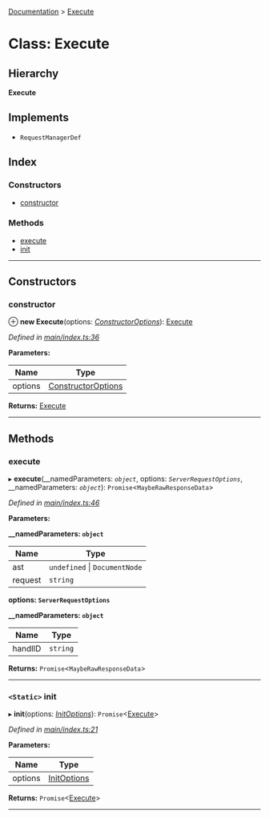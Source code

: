 [Documentation](../README.md) > [Execute](../classes/execute.md)

# Class: Execute

## Hierarchy

**Execute**

## Implements

* `RequestManagerDef`

## Index

### Constructors

* [constructor](execute.md#constructor)

### Methods

* [execute](execute.md#execute-1)
* [init](execute.md#init)

---

## Constructors

<a id="constructor"></a>

###  constructor

⊕ **new Execute**(options: *[ConstructorOptions](../#constructoroptions)*): [Execute](execute.md)

*Defined in [main/index.ts:36](https://github.com/bad-batch/handl/blob/20503ed/packages/execute/src/main/index.ts#L36)*

**Parameters:**

| Name | Type |
| ------ | ------ |
| options | [ConstructorOptions](../#constructoroptions) |

**Returns:** [Execute](execute.md)

___

## Methods

<a id="execute-1"></a>

###  execute

▸ **execute**(__namedParameters: *`object`*, options: *`ServerRequestOptions`*, __namedParameters: *`object`*): `Promise`<`MaybeRawResponseData`>

*Defined in [main/index.ts:46](https://github.com/bad-batch/handl/blob/20503ed/packages/execute/src/main/index.ts#L46)*

**Parameters:**

**__namedParameters: `object`**

| Name | Type |
| ------ | ------ |
| ast | `undefined` \| `DocumentNode` |
| request | `string` |

**options: `ServerRequestOptions`**

**__namedParameters: `object`**

| Name | Type |
| ------ | ------ |
| handlID | `string` |

**Returns:** `Promise`<`MaybeRawResponseData`>

___
<a id="init"></a>

### `<Static>` init

▸ **init**(options: *[InitOptions](../#initoptions)*): `Promise`<[Execute](execute.md)>

*Defined in [main/index.ts:21](https://github.com/bad-batch/handl/blob/20503ed/packages/execute/src/main/index.ts#L21)*

**Parameters:**

| Name | Type |
| ------ | ------ |
| options | [InitOptions](../#initoptions) |

**Returns:** `Promise`<[Execute](execute.md)>

___


